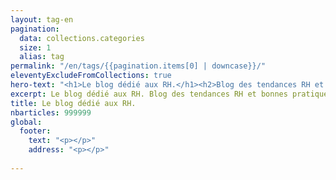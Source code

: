 ```yaml
---
layout: tag-en
pagination:
  data: collections.categories
  size: 1
  alias: tag
permalink: "/en/tags/{{pagination.items[0] | downcase}}/"
eleventyExcludeFromCollections: true
hero-text: "<h1>Le blog dédié aux RH.</h1><h2>Blog des tendances RH et bonnes pratiques</h2>"
excerpt: Le blog dédié aux RH. Blog des tendances RH et bonnes pratiques
title: Le blog dédié aux RH.
nbarticles: 999999
global:
  footer:
    text: "<p></p>"
    address: "<p></p>"
   
---
```


